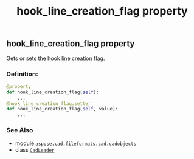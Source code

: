 ﻿---
title: hook_line_creation_flag property
second_title: Aspose.CAD for Python via .NET API References
description: 
type: docs
weight: 270
url: /python-net/aspose.cad.fileformats.cad.cadobjects/cadleader/hook_line_creation_flag/
is_root: false
---

## hook_line_creation_flag property


Gets or sets the hook line creation flag.
### Definition:
```python
@property
def hook_line_creation_flag(self):
    ...
@hook_line_creation_flag.setter
def hook_line_creation_flag(self, value):
    ...
```

### See Also
* module [`aspose.cad.fileformats.cad.cadobjects`](../../)
* class [`CadLeader`](/cad/python-net/aspose.cad.fileformats.cad.cadobjects/cadleader)

